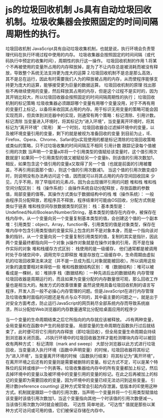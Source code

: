 # js的垃圾回收机制  Js具有自动垃圾回收机制。垃圾收集器会按照固定的时间间隔周期性的执行。
  垃圾回收机制
    JavaScript具有自动垃圾收集机制，也就是说，执行环境会负责管理代码在执行环境过程中使用的内存。
    垃圾收集器会按照固定的时间间隔（或代码执行中预定的收集时间），周期性的执行这一操作。
  垃圾回收机制的作用
    1.将某个不再被使用的变量所占用的内存释放掉，是为了不让内存总是被消耗而被没有释放，导致整个系统无法支持更为庞大的运算
    2.垃圾回收机制不是总是那么高效，其不是总在运行，因此有时需要我们人为的释放被占用的内存，从而使程序能够支持更为庞大的运算，能够接受更为巨量的数据运算。
  垃圾回收机制的原理
    找出那些不再继续使用的变量，然后释放其占用的内存，但是这个过程不是实时的，因为其开销比较大，所以垃圾回收器会按照固定的时间间隔周期性的执行；
    垃圾回收机制的标记策略
      垃圾收集器必须跟踪哪个变量有用哪个变量没用，对于不再有用的变量打上标记，以备将来收回其占用的内存。用于标识无用变量的策略可能会因实现而异，但具体到浏览器中的实现，则通常有两个策略：标记清除、引用计数。
      标记清除
        当变量进入环境时，将其标记为“进入环境”，当变量离开环境时，将其标记为“离开环境”（常用）
        某一个时刻，垃圾回收器会过滤掉环境中的变量，以及被环境变量引用的变量，剩下的就是被视为准备回收的变量
        到目前为止，IE、Firefox、Opera、Chrome、Safari的js实现使用的都是标记清除的垃圾回收策略或类似的策略，只不过垃圾收集的时间间隔互不相同
      引用计数 跟踪记录每个值被引用的次数
        当声明一个变量a并将一个引用类型的值赋给该变量时，这个值引用次数就是1
        如果同一个引用类型的值又被赋给另一个变量b，则该值的引用次数加1，相反，如果包含这个值引用的变量a又取得了另一个值（也就是前面的引用被覆盖，不再引用前面那个值），则这个值的引用次数减1。
        当这个值的引用次数变成0时，则说明没有办法再访问这个值，因而就可以将其占用的内存空间回收回来
        少见，几乎不用，除了早版IE的元素JS，因为会出现循环引用的问题
  堆和栈
    堆和栈空间分配区别：
      栈（操作系统）：由操作系统自动分配释放 ，存放函数的参数值，局部变量的值等。其操作方式类似于数据结构中的栈
      堆（操作系统）： 一般由程序员分配释放，若程序员不释放，程序结束时可能由OS回收，分配方式倒是类似于链表
    堆和栈空间存放数据类型的区别：
      栈：基本类型是：Undefined/Null/Boolean/Number/String，基本类型的值存在内存中，被保存在栈内存中。从一个变量向另一个变量复制基本类型的值，会创建这个值的一个副本
      堆：引用类型：object，Array，function等，引用类型的值是对象类型，保存在堆内存中包含引用类型值的变量实际上包含的并不是对象本身，而是一个指向该对象的指针。从一个变量向另一个变量复制引用类型的值，复制的其实是指针，因此两个变量最终都指向同一个对象
      js操作对象就是在操作对象的引用，而不是在操作实际的对象
    堆和栈缓存方式区别：
      栈使用的是一级缓存， 他们通常都是被调用时处于存储空间中，调用完毕立即释放
      堆是存放在二级缓存中，生命周期由虚拟机的垃圾回收算法来决定（并不是一旦成为孤儿对象就能被回收）。所以调用这些对象的速度要相对来得低一些
    堆和栈数据结构区别：
      堆（数据结构）：堆可以被看成是一棵树，如：堆排序
      栈（数据结构）：一种先进后出的数据结构
  内存管理
    垃圾回收器是周期运行的，而且如果为变量分配的内存数量很可观，那么回收工作量也是相当大的。触发方式的改善很重要
    虽然说使用具备垃圾回收机制的语言写程序，开发人员一般不必操心内存管理的问题。但是JavaScript在进行内存管理及垃圾收集时面临的问题还是有点与众不同的，其中最主要的问题之一，就是出于对安全方面考虑，防止运行JavaScript的网页耗尽全部系统内存而导致系统崩溃，所以分配给Web浏览器的内存数量通常比分配给桌面应用的程序少











  当一个变量的生命周期结束之后它所指向的内存就应该被释放。
  JS有两种变量，全局变量和在函数中产生的局部变量。
  局部变量的生命周期在函数执行过后就结束了，此时便可将它引用的内存释放（即垃圾回收），但全局变量生命周期会持续到浏览器关闭页面。
  JS执行环境中的垃圾回收器怎样才能检测哪块内存可以被回收有两种方式：
    标记清除（mark and sweep）
      大部分浏览器以此方式进行垃圾回收，当变量进入执行环境（函数中声明变量）的时候，垃圾回收器将其标记为“进入环境”，当变量离开环境的时候（函数执行结束）将其标记为“离开环境”，在离开环境之后还有的变量则是需要被删除的变量。标记方式不定，可以是某个特殊位的反转或维护一个列表等。垃圾收集器给内存中的所有变量都加上标记，然后去掉环境中的变量以及被环境中的变量引用的变量的标记。在此之后再被加上的标记的变量即为需要回收的变量，因为环境中的变量已经无法访问到这些变量。
    引用计数(reference counting)
      这种方式常常会引起内存泄漏，低版本的IE使用这种方式。机制就是跟踪一个值的引用次数，当声明一个变量并将一个引用类型赋值给该变量时该值引用次数加1，当这个变量指向其他一个时该值的引用次数便减一。当该值引用次数为0时就会被回收。
  可达性
    简单地说，“可达性” 值就是那些以某种方式可访问或可用的值，它们被保证存储在内存中。